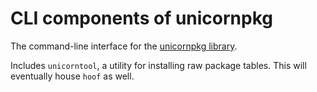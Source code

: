 # CLI components of unicornpkg

The command-line interface for the [unicornpkg library](https://unicornpkg.github.io).

Includes `unicorntool`, a utility for installing raw package tables. This will eventually house `hoof` as well.
